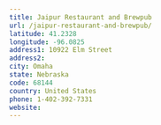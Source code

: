 ```yaml
---
title: Jaipur Restaurant and Brewpub
url: /jaipur-restaurant-and-brewpub/
latitude: 41.2328
longitude: -96.0825
address1: 10922 Elm Street
address2: 
city: Omaha
state: Nebraska
code: 68144
country: United States
phone: 1-402-392-7331
website: 
---
```


